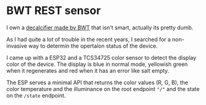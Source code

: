 # BWT REST sensor

I own a [decalcifier made by BWT](https://www.bwt.com/de-de/produkte/perlwasseranlagen/aqa-life/) that isn't smart, actually its pretty dumb.

As I had quite a lot of trouble in the recent years, I searched for a non-invasive way to determin the opertaion status of the device.

I came up with a ESP32 and a TCS34725 color sensor to detect the display color of the device.
The display is blue in normal mode, yellowish green when it regenerates and red when it has an error like salt empty.

The ESP serves a minimal API that returns the color values (R, G, B), the color temperature and the illuminance on the root endpoint `"/"` and the state on the `/state` endpoint.
